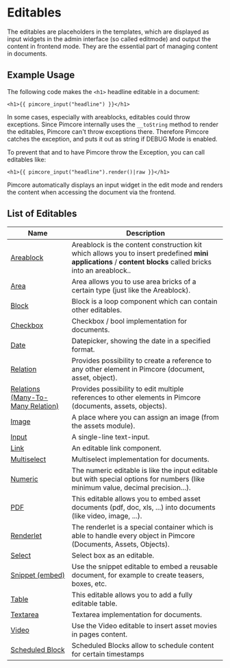 # Editables

The editables are placeholders in the templates, which are displayed as input widgets in the admin interface (so called editmode) and output the content in frontend mode.
They are the essential part of managing content in documents. 

## Example Usage 
The following code makes the `<h1>` headline editable in a document: 

```twig
<h1>{{ pimcore_input("headline") }}</h1>
```

In some cases, especially with areablocks, editables could throw exceptions. Since Pimcore internally uses the `__toString` method to render
the editables, Pimcore can't throw exceptions there. Therefore Pimcore catches the exception, and puts it out as string if DEBUG Mode is enabled.

To prevent that and to have Pimcore throw the Exception, you can call editables like:

```twig
<h1>{{ pimcore_input("headline").render()|raw }}</h1>
```

Pimcore automatically displays an input widget in the edit mode and renders the content when accessing the document via the frontend. 

## List of Editables 

| Name                                                                 | Description                                                                                                                                                                                                                    |
|----------------------------------------------------------------------|--------------------------------------------------------------------------------------------------------------------------------------------------------------------------------------------------------------------------------|
| [Areablock](./02_Areablock/README.md)                                | Areablock is the content construction kit which allows you to insert predefined **mini applications** / **content blocks** called bricks into an areablock..                                                                                        |
| [Area](./04_Area.md)                                                 | Area allows you to use area bricks of a certain type (just like the Areablock).                                                                                                                                                                     |
| [Block](./06_Block.md)                                               | Block is a loop component which can contain other editables.                                                                                                                                                                                |
| [Checkbox](./08_Checkbox.md)                                         | Checkbox / bool implementation for documents.                                                                                                                                                                                   |
| [Date](./10_Date.md)                                                 | Datepicker, showing the date in a specified format.                                                                                                                                                                                        |
| [Relation](./12_Relation_Many-To-One.md)                            | Provides possibility to create a reference to any other element in Pimcore (document, asset, object).                                                                                                                      |
| [Relations (Many-To-Many Relation)](./13_Relations_Many-To-Many.md) | Provides possibility to edit multiple references to other elements in Pimcore (documents, assets, objects).                                                                                                                  |
| [Image](./14_Image.md)                                               | A place where you can assign an image (from the assets module).                                                                                                                                                    |
| [Input](./16_Input.md)                                               | A single-line text-input.                                                                                                                                                               |
| [Link](./18_Link.md)                                                 | An editable link component.                                                                                                                                                             |
| [Multiselect](./22_Multiselect.md)                                   | Multiselect implementation for documents.                                                                                                                                                                                  |
| [Numeric](./24_Numeric.md)                                           | The numeric editable is like the input editable but with special options for numbers (like minimum value, decimal precision...).                                                                                     |
| [PDF](./26_PDF.md)                                                   | This editable allows you to embed asset documents (pdf, doc, xls, ...) into documents (like video, image, ...).                                                                                                                |
| [Renderlet](./28_Renderlet.md)                                       | The renderlet is a special container which is able to handle every object in Pimcore (Documents, Assets, Objects).     |
| [Select](./30_Select.md)                                             | Select box as an editable.                                                                                                                                                                                                     |
| [Snippet (embed)](./32_Snippet.md)                                   | Use the snippet editable to embed a reusable document, for example to create teasers, boxes, etc.                                                                                                                              |
| [Table](./34_Table.md)                                               | This editable allows you to add a fully editable table.                                                                                                                                                                          |
| [Textarea](./36_Textarea.md)                                         | Textarea implementation for documents.                                                                                                                                                                                     |
| [Video](./38_Video.md)                                               | Use the Video editable to insert asset movies in pages content.                                                                                                                                                                |
| [Scheduled Block](./42_Scheduled_Block.md)                           | Scheduled Blocks allow to schedule content for certain timestamps |

